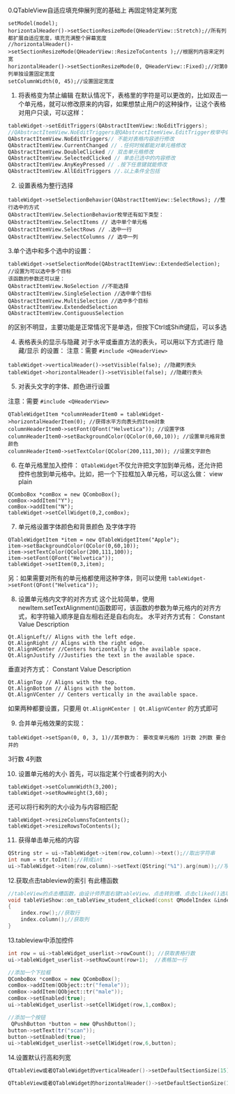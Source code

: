 0.QTableView自适应填充伸展列宽的基础上 再固定特定某列宽

```
setModel(model);  
horizontalHeader()->setSectionResizeMode(QHeaderView::Stretch);//所有列都扩展自适应宽度，填充充满整个屏幕宽度
//horizontalHeader()->setSectionResizeMode(QHeaderView::ResizeToContents );//根据列内容来定列宽
horizontalHeader()->setSectionResizeMode(0, QHeaderView::Fixed);//对第0列单独设置固定宽度
setColumnWidth(0, 45);//设置固定宽度
```

1. 将表格变为禁止编辑
在默认情况下，表格里的字符是可以更改的，比如双击一个单元格，就可以修改原来的内容，如果想禁止用户的这种操作，让这个表格对用户只读，可以这样：

```c++
tableWidget->setEditTriggers(QAbstractItemView::NoEditTriggers);
//QAbstractItemView.NoEditTriggers是QAbstractItemView.EditTrigger枚举中的一个，下面都是触发修改单元格内容的条件：
QAbstractItemView.NoEditTriggers// 不能对表格内容进行修改
QAbstractItemView.CurrentChanged // .任何时候都能对单元格修改
QAbstractItemView.DoubleClicked // 双击单元格修改
QAbstractItemView.SelectedClicked // 单击已选中的内容修改
QAbstractItemView.AnyKeyPressed // .按下任意键就能修改
QAbstractItemView.AllEditTriggers //.以上条件全包括
```




2. 设置表格为整行选择 

```
tableWidget->setSelectionBehavior(QAbstractItemView::SelectRows); //整行选中的方式
QAbstractItemView.SelectionBehavior枚举还有如下类型：
QAbstractItemView.SelectItems // 选中单个单元格
QAbstractItemView.SelectRows // .选中一行
QAbstractItemView.SelectColumns // 选中一列
```


3.单个选中和多个选中的设置：

```
tableWidget->setSelectionMode(QAbstractItemView::ExtendedSelection); //设置为可以选中多个目标
该函数的参数还可以是：
QAbstractItemView.NoSelection //不能选择
QAbstractItemView.SingleSelection //选中单个目标
QAbstractItemView.MultiSelection //选中多个目标
QAbstractItemView.ExtendedSelection QAbstractItemView.ContiguousSelection
```
 的区别不明显，主要功能是正常情况下是单选，但按下Ctrl或Shift键后，可以多选

4. 表格表头的显示与隐藏
对于水平或垂直方法的表头，可以用以下方式进行 隐藏/显示 的设置：
  注意：需要 `#include <QHeaderView>`
```
tableWidget->verticalHeader()->setVisible(false); //隐藏列表头 
tableWidget->horizontalHeader()->setVisible(false); //隐藏行表头
```


5. 对表头文字的字体、颜色进行设置 

 注意：需要 `#include <QHeaderView>`


```
QTableWidgetItem *columnHeaderItem0 = tableWidget->horizontalHeaderItem(0); //获得水平方向表头的Item对象
columnHeaderItem0->setFont(QFont("Helvetica")); //设置字体 
columnHeaderItem0->setBackgroundColor(QColor(0,60,10)); //设置单元格背景颜色 
columnHeaderItem0->setTextColor(QColor(200,111,30)); //设置文字颜色
```


6. 在单元格里加入控件：
`QTableWidget`不仅允许把文字加到单元格，还允许把控件也放到单元格中。比如，把一个下拉框加入单元格，可以这么做：
view plain

```
QComboBox *comBox = new QComboBox(); 
comBox->addItem("Y"); 
comBox->addItem("N"); 
tableWidget->setCellWidget(0,2,comBox);
```

 
7. 单元格设置字体颜色和背景颜色 及字体字符

```
QTableWidgetItem *item = new QTableWidgetItem("Apple"); 
item->setBackgroundColor(QColor(0,60,10)); 
item->setTextColor(QColor(200,111,100)); 
item->setFont(QFont("Helvetica")); 
tableWidget->setItem(0,3,item);
```

另：如果需要对所有的单元格都使用这种字体，则可以使用 `tableWidget->setFont(QFont("Helvetica"));`

8. 设置单元格内文字的对齐方式
这个比较简单，使用newItem.setTextAlignment()函数即可，该函数的参数为单元格内的对齐方式，和字符输入顺序是自左相右还是自右向左。
水平对齐方式有：
Constant Value Description

```
Qt.AlignLeft// Aligns with the left edge.
Qt.AlignRight // Aligns with the right edge.
Qt.AlignHCenter //Centers horizontally in the available space.
Qt.AlignJustify //Justifies the text in the available space.
```


垂直对齐方式：
Constant Value Description

```
Qt.AlignTop // Aligns with the top.
Qt.AlignBottom // Aligns with the bottom.
Qt.AlignVCenter // Centers vertically in the available space.
```

如果两种都要设置，只要用 `Qt.AlignHCenter | Qt.AlignVCenter` 的方式即可 

9. 合并单元格效果的实现：

```
tableWidget->setSpan(0, 0, 3, 1)//其参数为： 要改变单元格的 1行数 2列数 要合并的
```
 3行数 4列数

10. 设置单元格的大小
首先，可以指定某个行或者列的大小

```
tableWidget->setColumnWidth(3,200); 
tableWidget->setRowHeight(3,60);
```




还可以将行和列的大小设为与内容相匹配

```
tableWidget->resizeColumnsToContents(); 
tableWidget->resizeRowsToContents();
```


11. 获得单击单元格的内容 
```c++
QString str = ui->TableWidget->item(row,column)->text();//取出字符串
int num = str.toInt();//转成int
ui->TableWidget->item(row,column)->setText(QString("%1").arg(num));//写入
```

12.获取点击tableview的索引
有此槽函数
```c++
//tableView的点击槽函数，由设计师界面右键tableView、点击转到槽、点击cliked()选项生成
void tableVieShow::on_tableView_student_clicked(const QModelIndex &index)
{
    index.row();//获取行
    index.column();//获取列
}
```

13.tableview中添加控件
```c++
int row = ui->tableWidget_userlist->rowCount(); //获取表格行数
ui->tableWidget_userlist->setRowCount(row+1);  //表格加一行

//添加一个下拉框
QComboBox *comBox = new QComboBox();
comBox->addItem(QObject::tr("female"));
comBox->addItem(QObject::tr("male"));
comBox->setEnabled(true);
ui->tableWidget_userlist->setCellWidget(row,1,comBox);

//添加一个按钮
 QPushButton *button = new QPushButton();
button->setText(tr("scan"));
button->setEnabled(true);
ui->tableWidget_userlist->setCellWidget(row,6,button);

```

14.设置默认行高和列宽
```c++
QTtableView或者QTableWidget的verticalHeader()->setDefaultSectionSize(15)可以设置tableview所有列的默认行高为15。

QTtableView或者QTableWidget的horizontalHeader()->setDefaultSectionSize(15)可以设置tableview所有行的默认列宽为15。
```